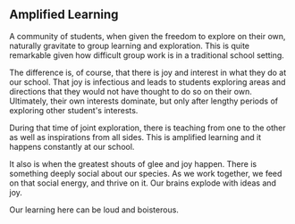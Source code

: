 Amplified Learning
---

A community of students, when given the freedom to explore on their own,
naturally gravitate to group learning and exploration. This is quite
remarkable given how difficult group work is in a traditional school setting. 

The difference is, of course, that there is joy and interest in what they do
at our school. That joy is infectious and leads to students exploring areas
and directions that they would not have thought to do so on their own.
Ultimately, their own interests dominate, but only after lengthy periods of
exploring other student's interests. 

During that time of joint exploration, there is teaching from one to the other
as well as inspirations from all sides. This is amplified learning and it
happens constantly at our school. 

It also is when the greatest shouts of glee and joy happen. There is something
deeply social about our species. As we work together, we feed on that social
energy, and thrive on it. Our brains explode with ideas and joy. 

Our learning here can be loud and boisterous. 
